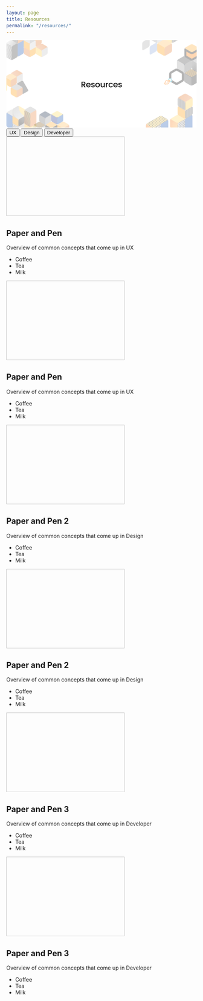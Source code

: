 ```yaml
---
layout: page
title: Resources
permalink: "/resources/"
---
```


<div>
<img src ="/assets/banners/resources_banner.png">
</div>


<div class="tabbar">
<button class="tablink" onclick="openPage('UX', this)" id="defaultOpen">UX</button>
<button class="tablink" onclick="openPage('Design', this)">Design</button>
<button class="tablink" onclick="openPage('Developer', this)">Developer</button>
</div>


<div id="UX" class="tabcontent">
<div class="stuff">
  <img width="313" height="210" style="background: url('/assets/banners/resources_banner.png')">
  <div class="container-list">
      <h2>Paper and Pen</h2>
      <p> Overview of common concepts that come up in UX </p>
      <ul>
      <li>Coffee</li>
      <li>Tea</li>
      <li>Milk</li>
      </ul>
  </div>
</div>
<div class="stuff">
  <img width="313" height="210" style="background: url('/assets/banners/resources_banner.png')">
  <div class="container-list">
      <h2>Paper and Pen</h2>
      <p> Overview of common concepts that come up in UX </p>
      <ul>
      <li>Coffee</li>
      <li>Tea</li>
      <li>Milk</li>
      </ul>
  </div>
</div>
</div>

<div id="Design" class="tabcontent">
<div class="stuff">
  <img width="313" height="210" style="background: url('/assets/banners/resources_banner.png')">
  <div class="container-list">
      <h2>Paper and Pen 2</h2>
      <p> Overview of common concepts that come up in Design</p>
      <ul>
      <li>Coffee</li>
      <li>Tea</li>
      <li>Milk</li>
      </ul>
  </div>
</div>
<div class="stuff">
  <img width="313" height="210" style="background: url('/assets/banners/resources_banner.png')">
  <div class="container-list">
      <h2>Paper and Pen 2</h2>
      <p> Overview of common concepts that come up in Design</p>
      <ul>
      <li>Coffee</li>
      <li>Tea</li>
      <li>Milk</li>
      </ul>
  </div>
</div>
</div>

<div id="Developer" class="tabcontent">
<div class="stuff">
  <img width="313" height="210" style="background: url('/assets/banners/resources_banner.png')">
  <div class="container-list">
      <h2>Paper and Pen 3</h2>
      <p> Overview of common concepts that come up in Developer</p>
      <ul>
      <li>Coffee</li>
      <li>Tea</li>
      <li>Milk</li>
      </ul>
  </div>
</div>
<div class="stuff">
  <img width="313" height="210" style="background: url('/assets/banners/resources_banner.png')">
  <div class="container-list">
      <h2>Paper and Pen 3</h2>
      <p> Overview of common concepts that come up in Developer</p>
      <ul>
      <li>Coffee</li>
      <li>Tea</li>
      <li>Milk</li>
      </ul>
  </div>
</div>
</div>






<script>
function openPage(pageName, elmnt, color) {
  // Hide all elements with class="tabcontent" by default */
  var i, asdf, tablinks;
  asdf = document.getElementsByClassName("tabcontent");
  for (i = 0; i < asdf.length; i++) {
    asdf[i].style.display = "none";
  }
  tablinks = document.getElementsByClassName("tablink");
  for (i = 0; i < tablinks.length; i++) {
    tablinks[i].style.backgroundColor = "";
  }
  document.getElementById(pageName).style.display = "flex";
  elmnt.style.backgroundColor = color;
}
document.getElementById("defaultOpen").click();
</script>
